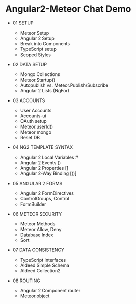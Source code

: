 # Angular2-Meteor Chat Demo

* 01 SETUP
     - Meteor Setup
     - Angular 2 Setup
     - Break into Components
     - TypeScript setup
     - Scoped Styles
     
* 02 DATA SETUP
     - Mongo Collections
     - Meteor.Startup()
     - Autopublish vs. Meteor.Publish/Subscribe
     - Angular 2 Lists (NgFor)
     
* 03 ACCOUNTS
     - User Accounts
     - Accounts-ui
     - OAuth setup
     - Meteor.userId()
     - Meteor mongo
     - Reset DB
     
* 04 NG2 TEMPLATE SYNTAX
     - Angular 2 Local Variables #
     - Angular 2 Events ()
     - Angular 2 Properties []
     - Angular 2-Way Binding [()]

* 05 ANGULAR 2 FORMS
    - Angular 2 FormDirectives
    - ControlGroups, Control
    - FormBuilder

* 06 METEOR SECURITY
     - Meteor Methods
     - Meteor Allow, Deny
     - Database Index
     - Sort
     
* 07 DATA CONSISTENCY
    - TypeScript Interfaces
    - Aldeed Simple Schema
    - Aldeed Collection2

* 08 ROUTING
     - Angular 2 Component router
     - Meteor.object